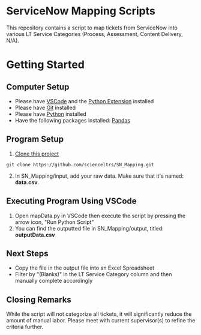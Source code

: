 # ServiceNow Mapping Scripts
This repository contains a script to map tickets from ServiceNow into various LT Service Categories (Process, Assessment, Content Delivery, N/A).

# Getting Started
## Computer Setup
- Please have [VSCode](https://code.visualstudio.com/) and the [Python Extension](https://code.visualstudio.com/docs/python/python-tutorial#_prerequisites) installed
- Please have [Git](https://git-scm.com/downloads) installed
- Please have [Python](https://www.python.org/downloads/) installed
- Have the following packages installed: [Pandas](https://pypi.org/project/pandas/)

## Program Setup
1. [Clone this project](https://docs.github.com/en/repositories/creating-and-managing-repositories/cloning-a-repository)
```
git clone https://github.com/scienceltrs/SN_Mapping.git
```
2. In SN_Mapping/input, add your raw data. Make sure that it's named: **data.csv**.

## Executing Program Using VSCode
1. Open mapData.py in VSCode then execute the script by pressing the arrow icon, "Run Python Script"
2. You can find the outputted file in SN_Mapping/output, titled: **outputData.csv**

## Next Steps
- Copy the file in the output file into an Excel Spreadsheet
- Filter by "(Blanks)" in the LT Service Category column and then manually complete accordingly

## Closing Remarks
While the script will not categorize all tickets, it will significantly reduce the amount of manual labor. Please meet with current supervisor(s) to refine the criteria further.
